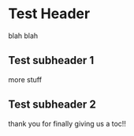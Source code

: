 # Test Header

blah blah

## Test subheader 1

more stuff

## Test subheader 2

thank you for finally giving us a toc!!
